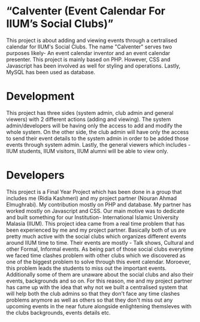 #  “Calventer (Event Calendar For IIUM’s Social Clubs)”
This project is about adding and viewing events through a certralised calendar for IIUM's Social Clubs. The name "Calventer" serves two purposes likely- An event calendar inventor and an event calendar presenter. This project is mainly based on PHP. However, CSS and Javascript has been involved as well for styling and operations. Lastly, MySQL has been used as database.

#  Development
This project has three sides (system admin, club admin and general viewers) with 2 different actions (adding and viewing). The system admin/developers will be having only the access to add and modify the whole system. On the other side, the club admin will have only the access to send their event details to the system admin in order to be added those events through system admin. Lastly, the general viewers which includes - IIUM students, IIUM visitors, IIUM alumni will be able to view only.

# Developers
This project is a Final Year Project which has been done in a group that includes me (Ridia Kashmeri) and my project partner (Nouran Ahmad Elmughrabi). My contribution mostly on PHP and database. My partner has worked mostly on Javascript and CSS. Our main motive was to dedicate and built something for our Institution- International Islamic University Malasia (IIUM). This project idea came from a real time problem that has been experienced by me and my project partner. Basically both of us are pretty much active with the social clubs which organizes different events around IIUM time to time. Their events are mostly - Talk shows, Cultural and other Formal, Informal events. As being part of those social clubs everytime we faced time clashes problem with other clubs which we discovered as one of the biggest problem to solve through this event calendar. Moroever, this problem leads the students to miss out the important events. Additionally some of them are unaware about the social clubs and also their events, backgrounds and so on. For this reason, me and my project partner has came up with the idea that why not we built a centralised system that will help both the club admins so that they don't face any time clashes problems anymore as well as others so that they don't miss out any upcoming events in the near future alongside enlightening themsleves with the clubs backgrounds, events details etc.
